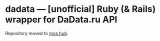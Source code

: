 # dadata — [unofficial] Ruby (& Rails) wrapper for DaData.ru API

Repository moved to [mos.hub](https://hub.mos.ru/ad/dadata).
